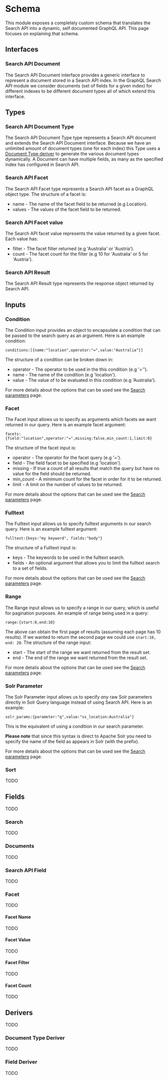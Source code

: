 # Schema
This module exposes a completely custom schema that translates the Search API into a dynamic, self documented GraphQL 
API. This page focuses on explaining that schema.

## Interfaces

### Search API Document
The Search API Document interface provides a generic interface to represent a document stored in a Search API index. In 
the GraphQL Search API module we consider documents (set of fields for a given index) for different indexes to be 
different document types all of which extend this interface.

## Types

### Search API Document Type
The Search API Document Type type represents a Search API document and extends the Search API Document interface. Because we 
have an unlimited amount of document types (one for each index) this Type uses a [Document Type deriver](#document-type-deriver) to generate the 
various document types dynamically. A Document can have multiple fields, as many as the specified index has configured 
in Search API.

### Search API Facet
The Search API Facet type represents a Search API facet as a GraphQL object type. The structure of a facet is:

* name - The name of the facet field to be returned (e.g Location).
* values - The values of the facet field to be returned.


### Search API Facet value
The Search API facet value represents the value returned by a given facet. Each value has:

* filter - The facet filter returned (e.g 'Australia' or 'Austria').
* count - The facet count for the filter (e.g 10 for 'Australia' or 5 for 'Austria').

### Search API Result
The Search API Result type represents the response object returned by Search API.

## Inputs

### Condition
The Condition input provides an object to encapsulate a condition that can be passed to the search query as an argument.
Here is an example condition: 

`conditions:[{name:"location",operator:"=",value:"Australia"}]`

The structure of a condition can be broken down in:

* operator - The operator to be used in the this condition (e.g '='').
* name - The name of the condition (e.g 'location').
* value - The value of to be evaluated in this condition (e.g 'Australia').

For more details about the options that can be used see the [Search parameters](search-parameters.md) page.

### Facet
The Facet input allows us to specify as arguments which facets we want returned in our query. Here is an example facet 
argument:

`facets:{field:"location",operator:"=",missing:false,min_count:1,limit:0}`

The structure of the facet input is:

* operator - The operator for the facet query (e.g '=').
* field - The field facet to be specified (e.g 'location').
* missing - If true a count of all results that match the query but have no value for the field should be returned. 
* min_count - A minimum count for the facet in order for it to be returned.
* limit - A limit on the number of values to be returned.

For more details about the options that can be used see the [Search parameters](search-parameters.md) page.

### Fulltext
The Fulltext input allows us to specify fulltext arguments in our search query. Here is an example fulltext argument:

`fulltext:{keys:"my keyword", fields:"body"}`

The structure of a Fulltext input is:

* keys - The keywords to be used in the fulltext search.
* fields - An optional argument that allows you to limit the fulltext search to a set of fields.

For more details about the options that can be used see the [Search parameters](search-parameters.md) page.

### Range
The Range input allows us to specify a range in our query, which is useful for pagination purposes. An example of range 
being used in a query:

`range:{start:0,end:10}`

The above can obtain the first page of results (assuming each page has 10 results). If we wanted to return the second 
page we could use `start:10, end: 20`. The structure of the range input:

* start - The start of the range we want returned from the result set.
* end - The end of the range we want returned from the result set. 

For more details about the options that can be used see the [Search parameters](search-parameters.md) page.

### Solr Parameter
The Solr Parameter input allows us to specify *any* raw Solr parameters directly in Solr Query language instead of 
using Search API. Here is an example:

`solr_params:{parameter:"q",value:"ss_location:Australia"}`

This is the equivalent of using a condition in our search parameter.

**Please note** that since this syntax is direct to 
Apache Solr you need to specify the name of the field as appears in Solr (with the prefix).

For more details about the options that can be used see the [Search parameters](search-parameters.md) page.

### Sort
TODO

## Fields
TODO

### Search
TODO

### Documents
TODO

### Search API Field
TODO

### Facet
TODO

#### Facet Name
TODO

#### Facet Value
TODO

#### Facet Filter
TODO

#### Facet Count
TODO

## Derivers
TODO

### Document Type Deriver
TODO

### Field Deriver
TODO
